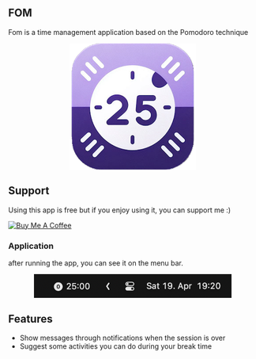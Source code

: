 ## FOM

Fom is a time management application based on the Pomodoro technique

<p align="center">
 <img src="/screenshots/logo.png" align="center"  />
</p>

## Support
Using this app is free but if you enjoy using it, you can support me :)

<a href="https://buymeacoffee.com/farhadpublw" target="_blank">
    <img src="https://cdn.buymeacoffee.com/buttons/v2/default-yellow.png" alt="Buy Me A Coffee" style="height: 60px !important;width: 217px !important;">
</a>


### Application
after running the app, you can see it on the menu bar.

<p align="center">
 <img src="/screenshots/app.png" align="center" width = 400px  />
</p>


## Features
- Show messages through notifications when the session is over
- Suggest some activities you can do during your break time
